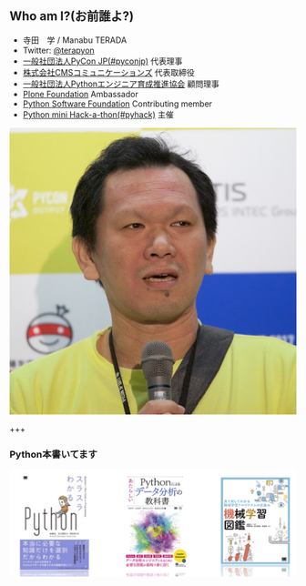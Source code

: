 ## Who am I?(お前誰よ?)

* 寺田　学 / Manabu TERADA
* Twitter: [@terapyon](https://twitter.com/terapyon)
* [一般社団法人PyCon JP(#pyconjp)](https://www.pycon.jp/) 代表理事
* [株式会社CMSコミュニケーションズ](https://www.cmscom.jp/) 代表取締役
* [一般社団法人Pythonエンジニア育成推進協会](https://www.pythonic-exam.com/) 顧問理事
* [Plone Foundation](https://plone.org/) Ambassador
* [Python Software Foundation](https://www.python.org/psf/) Contributing member
* [Python mini Hack-a-thon(#pyhack)](https://pyhack.connpass.com/) 主催


![terada](assets/images/terada.jpg)

+++

### Python本書いてます

![書影](assets/images/terada-books.png)

